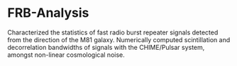 # FRB-Analysis
Characterized the statistics of fast radio burst repeater signals detected from the direction of the M81 galaxy. Numerically computed scintillation and decorrelation bandwidths of signals with the CHIME/Pulsar system, amongst non-linear cosmological noise.
